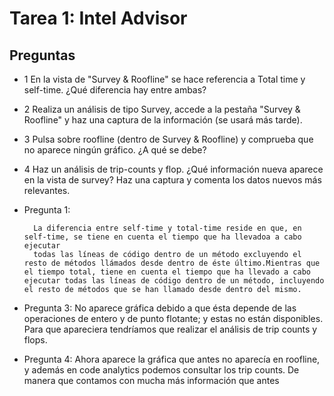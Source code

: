 # Tarea 1: Intel Advisor

## Preguntas
* 1 En la vista de "Survey & Roofline" se hace referencia a Total time y self-time. ¿Qué diferencia hay entre ambas?
* 2 Realiza un análisis de tipo Survey, accede a  la pestaña "Survey & Roofline" y haz una captura de la información (se usará
más tarde).
* 3 Pulsa sobre roofline (dentro de Survey & Roofline) y comprueba que no aparece ningún gráfico. ¿A qué se debe?
* 4 Haz un análisis de trip-counts y flop. ¿Qué información nueva aparece en la vista de survey? Haz una captura y comenta
los datos nuevos más relevantes.

* Pregunta 1:

        La diferencia entre self-time y total-time reside en que, en self-time, se tiene en cuenta el tiempo que ha llevadoa a cabo ejecutar 
        todas las líneas de código dentro de un método excluyendo el resto de métodos llámados desde dentro de éste último.Mientras que el tiempo total, tiene en cuenta el tiempo que ha llevado a cabo ejecutar todas las líneas de código dentro de un método, incluyendo el resto de métodos que se han llamado desde dentro del mismo.

* Pregunta 3:
        No aparece gráfica debido a que ésta depende de las operaciones de entero y de punto flotante; y estas no están disponibles. Para que apareciera tendríamos que realizar el análisis de trip counts y flops.
* Pregunta 4:
        Ahora aparece la gráfica que antes no aparecía en roofline, y además en code analytics podemos consultar los trip counts. De manera que contamos con mucha más información que antes
